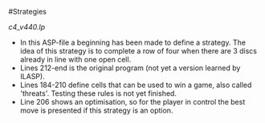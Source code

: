 #Strategies

*c4_v440.lp*
 
- In this ASP-file a beginning has been made to define a strategy. The idea of this strategy is to complete a row of four when there are 3 discs already in line with one open cell.  
- Lines 212-end is the original program (not yet a version learned by ILASP).
- Lines 184-210 define cells that can be used to win a game, also called 'threats'. Testing these rules is not yet finished. 
- Line 206 shows an optimisation, so for the player in control the best move is presented if this strategy is an option. 

